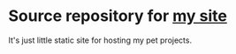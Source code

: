 # Source repository for [my site](https://sighr.github.io)

It's just little static site for hosting my pet projects.